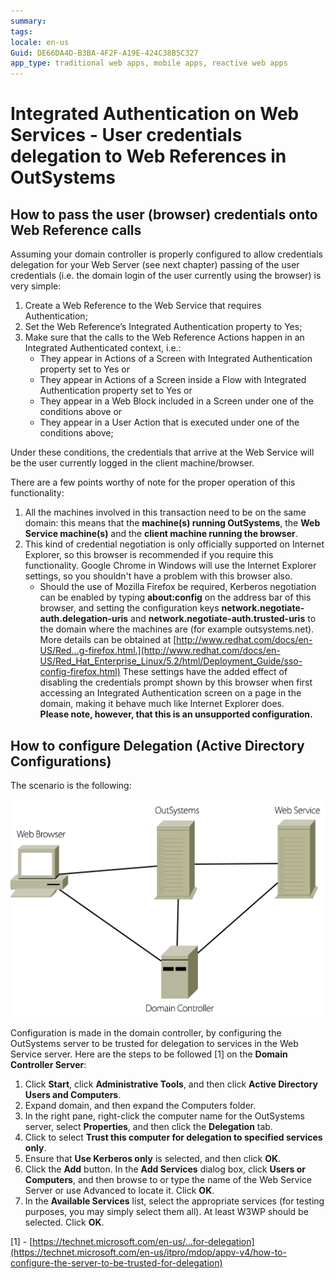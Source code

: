```yaml
---
summary:
tags:
locale: en-us
Guid: DE66DA4D-B3BA-4F2F-A19E-424C38B5C327
app_type: traditional web apps, mobile apps, reactive web apps
---
```


# Integrated Authentication on Web Services - User credentials delegation to Web References in OutSystems

## How to pass the user (browser) credentials onto Web Reference calls 

Assuming your domain controller is properly configured to allow credentials delegation for your Web Server (see next chapter) passing of the user credentials (i.e. the domain login of the user currently using the browser) is very simple:

1. Create a Web Reference to the Web Service that requires Authentication;
1. Set the Web Reference’s Integrated Authentication property to Yes;
1. Make sure that the calls to the Web Reference Actions happen in an Integrated Authenticated context, i.e.:
    * They appear in Actions of a Screen with Integrated Authentication property set to Yes or
    * They appear in Actions of a Screen inside a Flow with Integrated Authentication property set to Yes or
    * They appear in a Web Block included in a Screen under one of the conditions above or
    * They appear in a User Action that is executed under one of the conditions above;

Under these conditions, the credentials that arrive at the Web Service will be the user currently logged in the client machine/browser.

There are a few points worthy of note for the proper operation of this functionality:

1. All the machines involved in this transaction need to be on the same domain: this means that the **machine(s) running OutSystems**, the **Web Service machine(s)** and the **client machine running the browser**.
1. This kind of credential negotiation is only officially supported on Internet Explorer, so this browser is recommended if you require this functionality. Google Chrome in Windows will use the Internet Explorer settings, so you shouldn't have a problem with this browser also.
    * Should the use of Mozilla Firefox be required, Kerberos negotiation can be enabled by typing **about:config** on the address bar of this browser, and setting the configuration keys **network.negotiate-auth.delegation-uris** and **network.negotiate-auth.trusted-uris** to the domain where the machines are (for example outsystems.net). More details can be obtained at [http://www.redhat.com/docs/en-US/Red...g-firefox.html.](http://www.redhat.com/docs/en-US/Red_Hat_Enterprise_Linux/5.2/html/Deployment_Guide/sso-config-firefox.html) These settings have the added effect of disabling the credentials prompt shown by this browser when first accessing an Integrated Authentication screen on a page in the domain, making it behave much like Internet Explorer does.  
    **Please note, however, that this is an unsupported configuration.**

## How to configure Delegation (Active Directory Configurations) 

The scenario is the following:

![](images/integrated-auth-webservices.png) 

Configuration is made in the domain controller, by configuring the OutSystems server to be trusted for delegation to services in the Web Service server. Here are the steps to be followed [1] on the **Domain Controller Server**:

1. Click **Start**, click **Administrative Tools**, and then click **Active Directory Users and Computers**.
1. Expand domain, and then expand the Computers folder.
1. In the right pane, right-click the computer name for the OutSystems server, select **Properties**, and then click the **Delegation** tab.
1. Click to select **Trust this computer for delegation to specified services only**.
1. Ensure that **Use Kerberos only** is selected, and then click **OK**.
1. Click the **Add** button. In the **Add Services** dialog box, click **Users or Computers**, and then browse to or type the name of the Web Service Server or use Advanced to locate it. Click **OK**.
1. In the **Available Services** list, select the appropriate services (for testing purposes, you may simply select them all). At least W3WP should be selected. Click **OK**.

[1] - [https://technet.microsoft.com/en-us/...for-delegation](https://technet.microsoft.com/en-us/itpro/mdop/appv-v4/how-to-configure-the-server-to-be-trusted-for-delegation)
